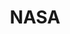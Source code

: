 ---
title: NASA
name: NASA
summary: We're working on big data processing with NASA's CISTO.
url: http://science.gsfc.nasa.gov/
twitter-url: 
linkedin-url: 
github-url: 
email:
stackoverflow-url: 
logo: https://images.informaticslab.co.uk/partners/nasa.jpg
---